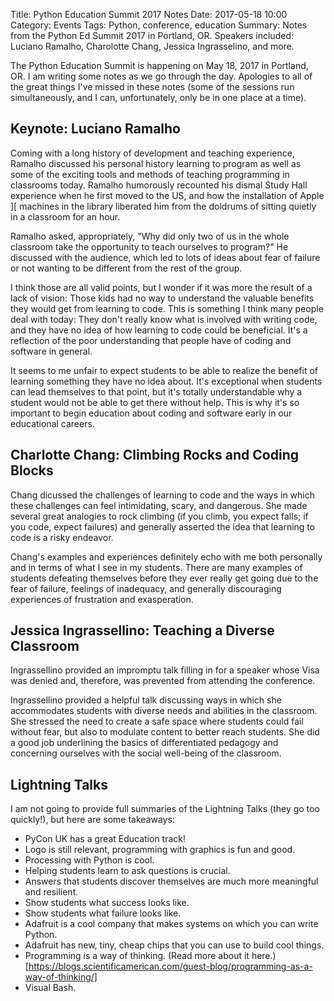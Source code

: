 Title: Python Education Summit 2017 Notes
Date: 2017-05-18 10:00
Category: Events
Tags: Python, conference, education
Summary: Notes from the Python Ed Summit 2017 in Portland, OR. Speakers included: Luciano Ramalho, Charolotte Chang, Jessica Ingrasselino, and more.

The Python Education Summit is happening on May 18, 2017 in Portland, OR. I am
writing some notes as we go through the day. Apologies to all of the great things
I've missed in these notes (some of the sessions run simultaneously, and I can,
unfortunately, only be in one place at a time).

## Keynote: Luciano Ramalho

Coming with a long history of development and teaching experience, Ramalho
discussed his personal history learning to program as well as some of the
exciting tools and methods of teaching programming in classrooms today. Ramalho
humorously recounted his dismal Study Hall experience when he first moved to
the US, and how the installation of Apple ][ machines in the library liberated
him from the doldrums of sitting quietly in a classroom for an hour.

Ramalho asked, appropriately, "Why did only two of us in the whole classroom
take the opportunity to teach ourselves to program?" He discussed with the
audience, which led to lots of ideas about fear of failure or not wanting to be
different from the rest of the group.

I think those are all valid points, but I wonder if it was more the result of a
lack of vision: Those kids had no way to understand the valuable benefits they
would get from learning to code. This is something I think many people deal with
today: They don't really know what is involved with writing code, and they have
no idea of how learning to code could be beneficial. It's a reflection of the
poor understanding that people have of coding and software in general.

It seems to me unfair to expect students to be able to realize the benefit of
learning something they have no idea about. It's exceptional when students can
lead themselves to that point, but it's totally understandable why a student
would not be able to get there without help. This is why it's so important to
begin education about coding and software early in our educational careers.

## Charlotte Chang: Climbing Rocks and Coding Blocks

Chang dicussed the challenges of learning to code and the ways in which these
challenges can feel intimidating, scary, and dangerous. She made several great
analogies to rock climbing (if you climb, you expect falls; if you code, expect
failures) and generally asserted the idea that learning to code is a risky
endeavor.

Chang's examples and experiences definitely echo with me both personally and
in terms of what I see in my students. There are many examples of students
defeating themselves before they ever really get going due to the fear of
failure, feelings of inadequacy, and generally discouraging experiences of
frustration and exasperation.

## Jessica Ingrassellino: Teaching a Diverse Classroom

Ingrassellino provided an impromptu talk filling in for a speaker whose Visa was
denied and, therefore, was prevented from attending the conference.

Ingrassellino provided a helpful talk discussing ways in which she accommodates
students with diverse needs and abilities in the classroom. She stressed the
need to create a safe space where students could fail without fear, but also
to modulate content to better reach students. She did a good job underlining the
basics of differentiated pedagogy and concerning ourselves with the social
well-being of the classroom.

## Lightning Talks

I am not going to provide full summaries of the Lightning Talks (they go too
quickly!), but here are some takeaways:

* PyCon UK has a great Education track!
* Logo is still relevant, programming with graphics is fun and good.
* Processing with Python is cool.
* Helping students learn to ask questions is crucial.
* Answers that students discover themselves are much more meaningful and resilient.
* Show students what success looks like.
* Show students what failure looks like.
* Adafruit is a cool company that makes systems on which you can write Python.
* Adafruit has new, tiny, cheap chips that you can use to build cool things.
* Programming is a way of thinking. (Read more about it here.)[https://blogs.scientificamerican.com/guest-blog/programming-as-a-way-of-thinking/]
* Visual Bash.





